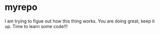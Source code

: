 # myrepo
I am trying to figue out how this thing works.
You are doing great, keep it up. Time to learn some code!!!
